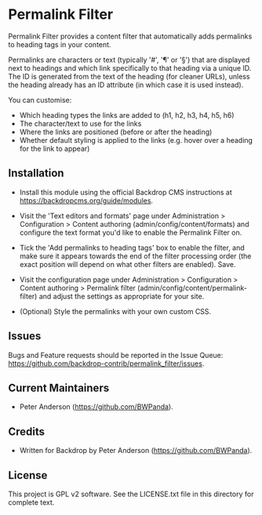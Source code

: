Permalink Filter
================

Permalink Filter provides a content filter that automatically adds permalinks to
heading tags in your content.

Permalinks are characters or text (typically '#', '¶' or '§') that are displayed
next to headings and which link specifically to that heading via a unique ID.
The ID is generated from the text of the heading (for cleaner URLs), unless the
heading already has an ID attribute (in which case it is used instead).

You can customise:

- Which heading types the links are added to (h1, h2, h3, h4, h5, h6)
- The character/text to use for the links
- Where the links are positioned (before or after the heading)
- Whether default styling is applied to the links (e.g. hover over a heading for
  the link to appear)

Installation
------------

- Install this module using the official Backdrop CMS instructions at
  https://backdropcms.org/guide/modules.

- Visit the 'Text editors and formats' page under Administration > Configuration
  \> Content authoring (admin/config/content/formats) and configure the text
  format you'd like to enable the Permalink Filter on.

- Tick the 'Add permalinks to heading tags' box to enable the filter, and make
  sure it appears towards the end of the filter processing order (the exact
  position will depend on what other filters are enabled). Save.

- Visit the configuration page under Administration > Configuration > Content
  authoring > Permalink filter (admin/config/content/permalink-filter) and
  adjust the settings as appropriate for your site.

- (Optional) Style the permalinks with your own custom CSS.

Issues
------

Bugs and Feature requests should be reported in the Issue Queue:
https://github.com/backdrop-contrib/permalink_filter/issues.

Current Maintainers
-------------------

- Peter Anderson (https://github.com/BWPanda).

Credits
-------

- Written for Backdrop by Peter Anderson (https://github.com/BWPanda).

License
-------

This project is GPL v2 software. See the LICENSE.txt file in this directory for
complete text.

